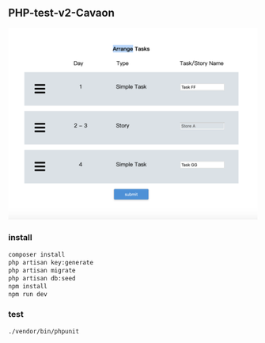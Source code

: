 ## PHP-test-v2-Cavaon

![demo](./public/images/demo.png)

### install

```
composer install
php artisan key:generate
php artisan migrate
php artisan db:seed
npm install
npm run dev
```

### test
```
./vendor/bin/phpunit
```
